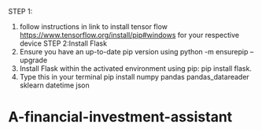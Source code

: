 STEP 1: 
1.	 follow instructions in link to install tensor flow https://www.tensorflow.org/install/pip#windows for your respective device
STEP 2:Install Flask
1.	Ensure you have an up-to-date pip version using 
python -m ensurepip –upgrade
2.	Install Flask within the activated environment using pip: pip install flask.
3.	Type this in your terminal 
pip install numpy pandas pandas_datareader sklearn datetime json
# A-financial-investment-assistant
